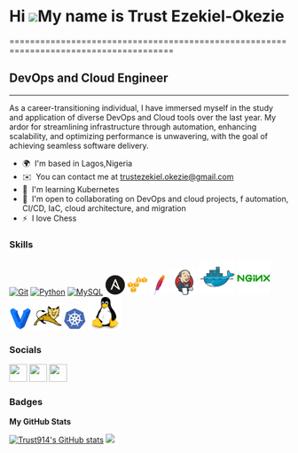 # Hi ![](https://user-images.githubusercontent.com/18350557/176309783-0785949b-9127-417c-8b55-ab5a4333674e.gif)My name is Trust Ezekiel-Okezie
======================================================================================

## DevOps and Cloud Engineer
-------------------------

As a career-transitioning individual, I have immersed myself in the study and application of diverse DevOps and Cloud tools over the last year. My ardor for streamlining infrastructure through automation, enhancing scalability, and optimizing performance is unwavering, with the goal of achieving seamless software delivery.

* 🌍  I'm based in Lagos,Nigeria
* ✉️  You can contact me at [trustezekiel.okezie@gmail.com](mailto:trustezekiel.okezie@gmail.com)
* 🧠  I'm learning Kubernetes
* 🤝  I'm open to collaborating on DevOps and cloud projects, f automation, CI/CD, IaC, cloud architecture, and migration
* ⚡  I love Chess

### Skills


<p align="left">
<a href="https://git-scm.com/" target="_blank" rel="noreferrer"><img src="https://raw.githubusercontent.com/danielcranney/readme-generator/main/public/icons/skills/git-colored.svg" width="36" height="36" alt="Git" /></a>
<a href="https://www.python.org/" target="_blank" rel="noreferrer"><img src="https://raw.githubusercontent.com/danielcranney/readme-generator/main/public/icons/skills/python-colored.svg" width="36" height="36" alt="Python" /></a>
<a href="https://www.mysql.com/" target="_blank" rel="noreferrer"><img src="https://raw.githubusercontent.com/danielcranney/readme-generator/main/public/icons/skills/mysql-colored.svg" width="36" height="36" alt="MySQL" /></a>
<a href="https://www.ansible.com/" target="_blank" rel="noreferrer"><img src="https://github.com/devicons/devicon/blob/master/icons/ansible/ansible-original.svg" width="36" height="36" alt="Ansible" /></a>
<a href="https://aws.amazon.com//" target="_blank" rel="noreferrer"><img src="https://github.com/devicons/devicon/blob/master/icons/amazonwebservices/amazonwebservices-original.svg" width="36" height="36" alt="AWS Cloud Services" /></a>
<a href="https://httpd.apache.org/" target="_blank" rel="noreferrer"><img src="https://github.com/devicons/devicon/blob/master/icons/apache/apache-original.svg" width="36" height="36" alt="Apache" /></a>
<a href="https://www.jenkins.io/" target="_blank" rel="noreferrer"><img src="https://github.com/devicons/devicon/blob/master/icons/jenkins/jenkins-original.svg" width="45" height="45" alt="Jenkins" /></a>
<a href="https://hub.docker.com/" target="_blank" rel="noreferrer"><img src="https://github.com/devicons/devicon/blob/master/icons/docker/docker-original.svg" width="65" height="65" alt="Docker" /></a>
<a href="https://www.nginx.com/" target="_blank" rel="noreferrer"><img src="https://github.com/devicons/devicon/blob/master/icons/nginx/nginx-original.svg" width="60" height="60" alt="NGINX" /></a>
<a href="https://app.vagrantup.com/" target="_blank" rel="noreferrer"><img src="https://github.com/devicons/devicon/blob/master/icons/vagrant/vagrant-original.svg" width="40" height="40" alt="Vagrant" /></a>
<a href="https://tomcat.apache.org/" target="_blank" rel="noreferrer"><img src="https://github.com/devicons/devicon/blob/master/icons/tomcat/tomcat-original.svg" width="50" height="50" alt="Apache Tomcat" /></a>
<a href="https://kubernetes.io/" target="_blank" rel="noreferrer"><img src="https://github.com/devicons/devicon/blob/master/icons/kubernetes/kubernetes-plain.svg" width="40" height="40" alt="Kubernetes" /></a>
<a href="https://www.linux.org" target="_blank" rel="noreferrer"><img src="https://github.com/devicons/devicon/blob/master/icons/linux/linux-original.svg" width="60" height="60" alt="Linux" /></a>

</p>


### Socials

<p align="left"> <a href="https://www.github.com/Trust914" target="_blank" rel="noreferrer"><img src="https://raw.githubusercontent.com/danielcranney/readme-generator/main/public/icons/socials/github.svg" width="32" height="32" /></a> <a href="https://www.linkedin.com/in/trust-ezekiel-okezie" target="_blank" rel="noreferrer"><img src="https://raw.githubusercontent.com/danielcranney/readme-generator/main/public/icons/socials/linkedin.svg" width="32" height="32" /></a> <a href="https://www.twitter.com/Tru_xT" target="_blank" rel="noreferrer"><img src="https://raw.githubusercontent.com/danielcranney/readme-generator/main/public/icons/socials/twitter.svg" width="32" height="32" /></a></p>

### Badges

<b>My GitHub Stats</b>

<a href="http://www.github.com/Trust914"> <img src="https://github-readme-stats.vercel.app/api?username=Trust914&show_icons=true&hide=&count_private=true&title_color=84cc16&text_color=ffffff&icon_color=22c55e&bg_color=171717&hide_border=true&show_icons=true" width="400" alt="Trust914's GitHub stats" /></a>
<a href="http://www.github.com/Trust914"><img src="https://github-readme-streak-stats.herokuapp.com/?user=Trust914&stroke=ffffff&background=171717&ring=84cc16&fire=84cc16&currStreakNum=ffffff&currStreakLabel=84cc16&sideNums=ffffff&sideLabels=ffffff&dates=ffffff&hide_border=true" width="435" /></a>
